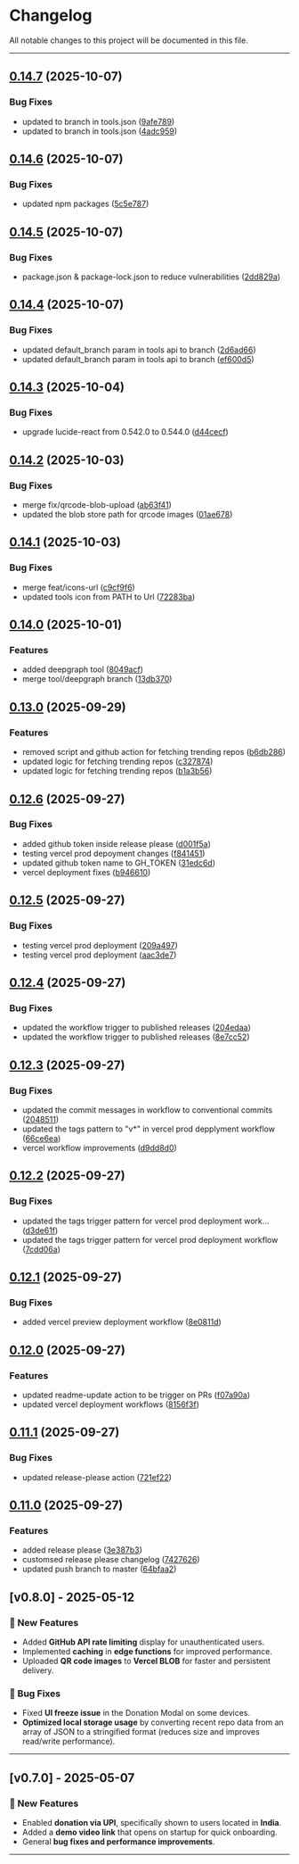 # Changelog

All notable changes to this project will be documented in this file.

---

## [0.14.7](https://github.com/crackedngineer/iLoveGithub/compare/v0.14.6...v0.14.7) (2025-10-07)


### Bug Fixes

* updated to branch in tools.json ([9afe789](https://github.com/crackedngineer/iLoveGithub/commit/9afe7899968d1da10efab3fa733810fc96e4a58a))
* updated to branch in tools.json ([4adc959](https://github.com/crackedngineer/iLoveGithub/commit/4adc959e0667c3c0c2190946b9636faa37fc8c27))

## [0.14.6](https://github.com/crackedngineer/iLoveGithub/compare/v0.14.5...v0.14.6) (2025-10-07)


### Bug Fixes

* updated npm packages ([5c5e787](https://github.com/crackedngineer/iLoveGithub/commit/5c5e7871e60cc4a8dbb0ce1eea461dd9d311b4ef))

## [0.14.5](https://github.com/crackedngineer/iLoveGithub/compare/v0.14.4...v0.14.5) (2025-10-07)


### Bug Fixes

* package.json & package-lock.json to reduce vulnerabilities ([2dd829a](https://github.com/crackedngineer/iLoveGithub/commit/2dd829a4524b22b4e3f1690b6dd61e28369361e9))

## [0.14.4](https://github.com/crackedngineer/iLoveGithub/compare/v0.14.3...v0.14.4) (2025-10-07)


### Bug Fixes

* updated default_branch param in tools api to branch ([2d6ad66](https://github.com/crackedngineer/iLoveGithub/commit/2d6ad66aa73de0235aebd9c4ef71bea8223c3463))
* updated default_branch param in tools api to branch ([ef600d5](https://github.com/crackedngineer/iLoveGithub/commit/ef600d5d699c367998cb9e2f3bb2911f50659038))

## [0.14.3](https://github.com/crackedngineer/iLoveGithub/compare/v0.14.2...v0.14.3) (2025-10-04)


### Bug Fixes

* upgrade lucide-react from 0.542.0 to 0.544.0 ([d44cecf](https://github.com/crackedngineer/iLoveGithub/commit/d44cecff16d5d3310463e0706bc0e7bc34be1f71))

## [0.14.2](https://github.com/crackedngineer/iLoveGithub/compare/v0.14.1...v0.14.2) (2025-10-03)


### Bug Fixes

* merge fix/qrcode-blob-upload ([ab63f41](https://github.com/crackedngineer/iLoveGithub/commit/ab63f41708e3e247f421c4670f12586923a671f7))
* updated the blob store path for qrcode images ([01ae678](https://github.com/crackedngineer/iLoveGithub/commit/01ae6782a653f16f8cddbd8c464e6a189bb58a06))

## [0.14.1](https://github.com/crackedngineer/iLoveGithub/compare/v0.14.0...v0.14.1) (2025-10-03)


### Bug Fixes

* merge feat/icons-url ([c9cf9f6](https://github.com/crackedngineer/iLoveGithub/commit/c9cf9f66d1071b163b0e0bbec4cef831bec1ef78))
* updated tools icon from PATH to Url ([72283ba](https://github.com/crackedngineer/iLoveGithub/commit/72283babbb519c5e53fe3bcb3ad9ebbdd1df447f))

## [0.14.0](https://github.com/crackedngineer/iLoveGithub/compare/v0.13.0...v0.14.0) (2025-10-01)


### Features

* added deepgraph tool ([8049acf](https://github.com/crackedngineer/iLoveGithub/commit/8049acfc2a683096c2347313247a3285deb4229b))
* merge tool/deepgraph branch ([13db370](https://github.com/crackedngineer/iLoveGithub/commit/13db3706e310ff9c43f1891b2b93a0009420cb9c))

## [0.13.0](https://github.com/crackedngineer/iLoveGithub/compare/v0.12.6...v0.13.0) (2025-09-29)


### Features

* removed script and github action for fetching trending repos ([b6db286](https://github.com/crackedngineer/iLoveGithub/commit/b6db286988f88e6d4cf82af4aa340dfeaf6c7088))
* updated logic for fetching trending repos ([c327874](https://github.com/crackedngineer/iLoveGithub/commit/c327874c5a7ca8de6a0dd7a1d5025c21e629472b))
* updated logic for fetching trending repos ([b1a3b56](https://github.com/crackedngineer/iLoveGithub/commit/b1a3b562f509c7c0997ad66c97c3e2b0825620dc))

## [0.12.6](https://github.com/crackedngineer/iLoveGithub/compare/v0.12.5...v0.12.6) (2025-09-27)


### Bug Fixes

* added github token inside release please ([d001f5a](https://github.com/crackedngineer/iLoveGithub/commit/d001f5a62c9adc256f3b6a41170e4f28674c4f16))
* testing vercel prod depoyment changes ([f841451](https://github.com/crackedngineer/iLoveGithub/commit/f8414511f31a2b2c15060391064728248be2057e))
* updated github token name to GH_TOKEN ([31edc6d](https://github.com/crackedngineer/iLoveGithub/commit/31edc6d3f0b8b851cd317a21ad0dad917648a2b1))
* vercel deployment fixes ([b946610](https://github.com/crackedngineer/iLoveGithub/commit/b94661038f040643b603af6ce46da552fdf7a501))

## [0.12.5](https://github.com/crackedngineer/iLoveGithub/compare/v0.12.4...v0.12.5) (2025-09-27)


### Bug Fixes

* testing vercel prod deployment ([209a497](https://github.com/crackedngineer/iLoveGithub/commit/209a4973fba425b66bbd3f1a0fd2ef051e37547c))
* testing vercel prod deployment ([aac3de7](https://github.com/crackedngineer/iLoveGithub/commit/aac3de76bad13527e06b3971ee2751ed1d2feead))

## [0.12.4](https://github.com/crackedngineer/iLoveGithub/compare/v0.12.3...v0.12.4) (2025-09-27)


### Bug Fixes

* updated the workflow trigger to published releases ([204edaa](https://github.com/crackedngineer/iLoveGithub/commit/204edaa17dd79980669e3a6e66c252b3d6198941))
* updated the workflow trigger to published releases ([8e7cc52](https://github.com/crackedngineer/iLoveGithub/commit/8e7cc52f67b4e9068cd9f5b07a5cfc33fa54ccf8))

## [0.12.3](https://github.com/crackedngineer/iLoveGithub/compare/v0.12.2...v0.12.3) (2025-09-27)


### Bug Fixes

* updated the commit messages in workflow to conventional commits ([2048511](https://github.com/crackedngineer/iLoveGithub/commit/2048511c0e7cd8cea66c82c0282af2cb047d3702))
* updated the tags pattern to "v*" in vercel prod depplyment workflow ([66ce6ea](https://github.com/crackedngineer/iLoveGithub/commit/66ce6ea5ca4a360d1a54e64bfa61e2bb9c906da2))
* vercel workflow improvements ([d9dd8d0](https://github.com/crackedngineer/iLoveGithub/commit/d9dd8d0bf2b88974bfed500b3cab78a5d2f3711b))

## [0.12.2](https://github.com/crackedngineer/iLoveGithub/compare/v0.12.1...v0.12.2) (2025-09-27)


### Bug Fixes

* updated the tags trigger pattern for vercel prod deployment work… ([d3de61f](https://github.com/crackedngineer/iLoveGithub/commit/d3de61fad29c12c738a51a6dd6daff238b9ad0c8))
* updated the tags trigger pattern for vercel prod deployment workflow ([7cdd06a](https://github.com/crackedngineer/iLoveGithub/commit/7cdd06a65eea4a0a29f29e2759a00b2438bed841))

## [0.12.1](https://github.com/crackedngineer/iLoveGithub/compare/v0.12.0...v0.12.1) (2025-09-27)


### Bug Fixes

* added vercel preview deployment workflow ([8e0811d](https://github.com/crackedngineer/iLoveGithub/commit/8e0811d1845a1ee732253417f1c17df29fa05fab))

## [0.12.0](https://github.com/crackedngineer/iLoveGithub/compare/v0.11.1...v0.12.0) (2025-09-27)


### Features

* updated readme-update action to be trigger on PRs ([f07a90a](https://github.com/crackedngineer/iLoveGithub/commit/f07a90aa32b44cf1ec8884c798e5336120004a3b))
* updated vercel deployment workflows ([8156f3f](https://github.com/crackedngineer/iLoveGithub/commit/8156f3f18f0c38a815d3fe35ecbed08320cae636))

## [0.11.1](https://github.com/crackedngineer/iLoveGithub/compare/v0.11.0...v0.11.1) (2025-09-27)


### Bug Fixes

* updated release-please action ([721ef22](https://github.com/crackedngineer/iLoveGithub/commit/721ef2281a8c97afebb614692658d9da56188f29))

## [0.11.0](https://github.com/crackedngineer/iLoveGithub/compare/v0.10.0...v0.11.0) (2025-09-27)


### Features

* added release please ([3e387b3](https://github.com/crackedngineer/iLoveGithub/commit/3e387b3e97c2a0ef5dca0f6667a7defe7b3a7e1e))
* customsed release please changelog ([7427626](https://github.com/crackedngineer/iLoveGithub/commit/7427626484f1511fd8a970bba5edd1bab9ea433a))
* updated push branch to master ([64bfaa2](https://github.com/crackedngineer/iLoveGithub/commit/64bfaa253f388e4d989bbe9394216e246d76dcc4))

## [v0.8.0] - 2025-05-12

### 🚀 New Features

- Added **GitHub API rate limiting** display for unauthenticated users.
- Implemented **caching** in **edge functions** for improved performance.
- Uploaded **QR code images** to **Vercel BLOB** for faster and persistent delivery.

### 🐛 Bug Fixes

- Fixed **UI freeze issue** in the Donation Modal on some devices.
- **Optimized local storage usage** by converting recent repo data from an array of JSON to a stringified format (reduces size and improves read/write performance).

---

## [v0.7.0] - 2025-05-07

### 🚀 New Features

- Enabled **donation via UPI**, specifically shown to users located in **India**.
- Added a **demo video link** that opens on startup for quick onboarding.
- General **bug fixes and performance improvements**.

---

